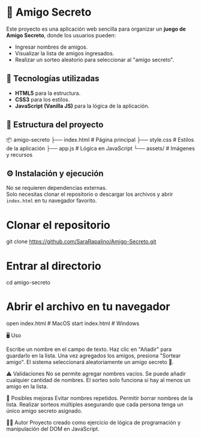 # 🎁 Amigo Secreto
Este proyecto es una aplicación web sencilla para organizar un **juego de Amigo Secreto**, donde los usuarios pueden:
- Ingresar nombres de amigos.
- Visualizar la lista de amigos ingresados.
- Realizar un sorteo aleatorio para seleccionar al "amigo secreto".

## 🚀 Tecnologías utilizadas
- **HTML5** para la estructura.
- **CSS3** para los estilos.
- **JavaScript (Vanilla JS)** para la lógica de la aplicación.

## 📂 Estructura del proyecto
📦 amigo-secreto
├── index.html # Página principal
├── style.css # Estilos de la aplicación
├── app.js # Lógica en JavaScript
└── assets/ # Imágenes y recursos


## ⚙️ Instalación y ejecución
No se requieren dependencias externas.  
Solo necesitas clonar el repositorio o descargar los archivos y abrir `index.html` en tu navegador favorito.

# Clonar el repositorio
git clone https://github.com/SaraRapalino/Amigo-Secreto.git

# Entrar al directorio
cd amigo-secreto

# Abrir el archivo en tu navegador
open index.html   # MacOS
start index.html  # Windows

🖥️ Uso

Escribe un nombre en el campo de texto.
Haz clic en "Añadir" para guardarlo en la lista.
Una vez agregados los amigos, presiona "Sortear amigo".
El sistema seleccionará aleatoriamente un amigo secreto 🎉.

⚠️ Validaciones
No se permite agregar nombres vacíos.
Se puede añadir cualquier cantidad de nombres.
El sorteo solo funciona si hay al menos un amigo en la lista.

📌 Posibles mejoras
Evitar nombres repetidos.
Permitir borrar nombres de la lista.
Realizar sorteos múltiples asegurando que cada persona tenga un único amigo secreto asignado.

👨‍💻 Autor
Proyecto creado como ejercicio de lógica de programación y manipulación del DOM en JavaScript.
